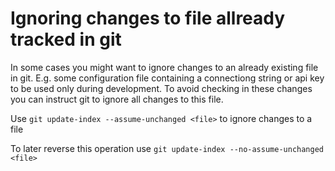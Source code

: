 # Ignoring changes to file allready tracked in git
In some cases you might want to ignore changes to an already existing file in git. E.g. some configuration file containing a connectiong string or api key to be used only during development. To avoid checking in these changes you can instruct git to ignore all changes to this file.

Use `git update-index --assume-unchanged <file>` to ignore changes to a file

To later reverse this operation use `git update-index --no-assume-unchanged <file>`
